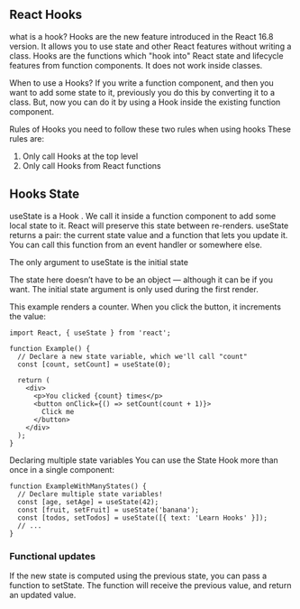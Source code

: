 ## React Hooks

what is a hook?
Hooks are the new feature introduced in the React 16.8 version. It allows you to use state and other React features without writing a class. Hooks are the functions which "hook into" React state and lifecycle features from function components. It does not work inside classes.

When to use a Hooks?
If you write a function component, and then you want to add some state to it, previously you do this by converting it to a class. But, now you can do it by using a Hook inside the existing function component.

Rules of Hooks
 you need to follow these two rules when using hooks These rules are:
 1. Only call Hooks at the top level
 2. Only call Hooks from React functions

## Hooks State
useState is a Hook . We call it inside a function component to add some local state to it. React will preserve this state between re-renders.
useState returns a pair: the current state value and a function that lets you update it. You can call this function from an event handler or somewhere else.

The only argument to useState is the initial state

The state here doesn’t have to be an object — although it can be if you want. The initial state argument is only used during the first render.

This example renders a counter. When you click the button, it increments the value:
``` 
import React, { useState } from 'react';

function Example() {
  // Declare a new state variable, which we'll call "count"
  const [count, setCount] = useState(0);

  return (
    <div>
      <p>You clicked {count} times</p>
      <button onClick={() => setCount(count + 1)}>
        Click me
      </button>
    </div>
  );
}
```
Declaring multiple state variables
You can use the State Hook more than once in a single component:
```
function ExampleWithManyStates() {
  // Declare multiple state variables!
  const [age, setAge] = useState(42);
  const [fruit, setFruit] = useState('banana');
  const [todos, setTodos] = useState([{ text: 'Learn Hooks' }]);
  // ...
}
```

### Functional updates
If the new state is computed using the previous state, you can pass a function to setState. The function will receive the previous value, and return an updated value.
